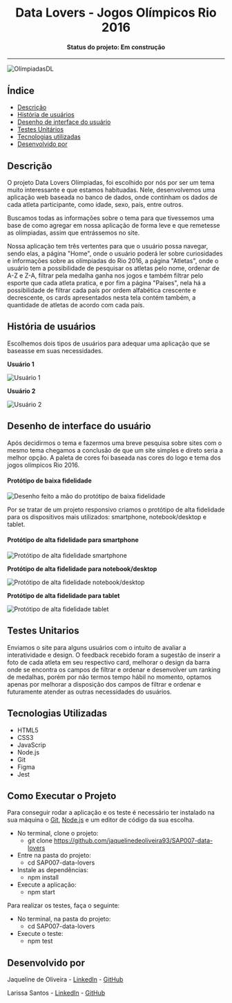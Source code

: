 
<h1 align="center"> Data Lovers - Jogos Olímpicos Rio 2016 </h1>
<h4 align="center">Status do projeto: Em construção </h4>





---
<img src="src/Olímpiadas Data Lovers.png" alt="OlímpiadasDL">

## Índice

- [Descrição](#descrição)
- [História de usuários](#história-de-usuários)
- [Desenho de interface do usuário](#desenho-de-interface-do-usuário)
- [Testes Unitários](#testes-unitários)
- [Tecnologias utilizadas](#tecnologias-utilizadas)
- [Desenvolvido por](#desenvolvido-por)

## Descrição

O projeto Data Lovers Olímpiadas, foi escolhido por nós por ser um tema muito interessante e que estamos habituadas. Nele, desenvolvemos uma aplicação web baseada no banco de dados, onde continham os dados de cada atleta participante, como idade, sexo, país, entre outros.

Buscamos todas as informações sobre o tema para que tivessemos uma base de como agregar em nossa aplicação de forma leve e que remetesse as olímpiadas, assim que entrássemos no site.

Nossa aplicação tem três vertentes para que o usuário possa navegar, sendo elas, a página "Home", onde o usuário poderá ler sobre curiosidades e informações sobre as olímpiadas do Rio 2016, a página "Atletas", onde o usuário tem a possibilidade de pesquisar os atletas pelo nome, ordenar de A-Z e Z-A, filtrar pela medalha ganha nos jogos e também filtrar pelo esporte que cada atleta pratica, e por fim a página "Países", nela há a possibilidade de filtrar cada país por ordem alfabética crescente e decrescente, os cards apresentados nesta tela contém também, a quantidade de atletas de acordo com cada país.

## História de usuários

Escolhemos dois tipos de usuários para adequar uma aplicação que se baseasse em suas necessidades.

**Usuário 1**

<img src="src/História_do_usuário_-_1.png" alt="Usuário 1">

**Usuário 2**

<img src="src/História_do_usuário_-_2.png" alt="Usuário 2">

## Desenho de interface do usuário

Após decidirmos o tema e fazermos uma breve pesquisa sobre sites com o mesmo tema chegamos a conclusão de que um site simples e direto seria a melhor opção. A paleta de cores foi baseada nas cores do logo e tema dos jogos olímpicos Rio 2016.

#### Protótipo de baixa fidelidade

![Desenho feito a mão do protótipo de baixa fidelidade](src/img/baixa-fidelidade.jpeg)

Por se tratar de um projeto responsivo criamos o protótipo de alta fidelidade para os dispositivos mais utilizados: smartphone, notebook/desktop e tablet.

#### Protótipo de alta fidelidade para smartphone

![Protótipo de alta fidelidade smartphone](src/img/celular.gif)

**Protótipo de alta fidelidade para notebook/desktop**

![Protótipo de alta fidelidade notebook/desktop](src/img/notebook.gif)


**Protótipo de alta fidelidade para tablet**

![Protótipo de alta fidelidade tablet](src/img/tablet.gif)


## Testes Unitarios

Enviamos o site para alguns usuários com o intuito de avaliar a interatividade e design. O feedback recebido foram a sugestão de inserir a foto de cada atleta em seu respectivo card, melhorar o design da barra onde se encontra os campos de filtrar e ordenar e desenvolver um ranking de medalhas, porém por não termos tempo hábil no momento, optamos apenas por melhorar a disposição dos campos de filtrar e ordenar e futuramente atender as outras necessidades do usuários.

## Tecnologias Utilizadas

- HTML5
- CSS3
- JavaScrip
- Node.js
- Git
- Figma
- Jest

## Como Executar o Projeto
Para conseguir rodar a aplicação e os teste é necessário ter instalado na sua máquina o [Git](https://git-scm.com/), [Node.js](https://nodejs.org/en/)  e um editor de código da sua escolha.

- No terminal, clone o projeto:
  - git clone https://github.com/jaquelinedeoliveira93/SAP007-data-lovers
- Entre na pasta do projeto:
  - cd SAP007-data-lovers
- Instale as dependências:
  - npm install
- Execute a aplicação:
  - npm start

Para realizar os testes, faça o seguinte:
- No terminal, na pasta do projeto:
  - cd SAP007-data-lovers
- Execute o teste:
  - npm test

## Desenvolvido por

Jaqueline de Oliveira - [LinkedIn](https://www.linkedin.com/in/jaquelinedeoliveiraa/) - [GitHub](https://github.com/jaquelinedeoliveira93)

Larissa Santos - [LinkedIn](https://www.linkedin.com/in/larissa-dos-reis-santos-aaa8b415a/) - [GitHub](https://github.com/Larasantos97)
